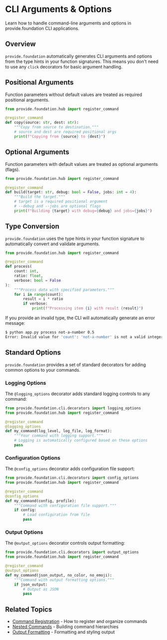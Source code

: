 # CLI Arguments & Options

Learn how to handle command-line arguments and options in provide.foundation CLI applications.

## Overview

`provide.foundation` automatically generates CLI arguments and options from the type hints in your function signatures. This means you don't need to use any `click` decorators for basic argument handling.

## Positional Arguments

Function parameters without default values are treated as required positional arguments.

```python
from provide.foundation.hub import register_command

@register_command
def copy(source: str, dest: str):
    """Copy from source to destination."""
    # source and dest are required positional args
    print(f"Copying from {source} to {dest}")
```

## Optional Arguments

Function parameters with default values are treated as optional arguments (flags).

```python
from provide.foundation.hub import register_command

@register_command
def build(target: str, debug: bool = False, jobs: int = 4):
    """Build the target."""
    # target is a required positional argument
    # --debug and --jobs are optional flags
    print(f"Building {target} with debug={debug} and jobs={jobs}")
```

## Type Conversion

`provide.foundation` uses the type hints in your function signature to automatically convert and validate arguments.

```python
from provide.foundation.hub import register_command

@register_command
def process(
    count: int,
    ratio: float,
    verbose: bool = False
):
    """Process data with specified parameters."""
    for i in range(count):
        result = i * ratio
        if verbose:
            print(f"Processing item {i} with result {result}")
```

If you provide an invalid type, the CLI will automatically generate an error message:

```bash
$ python app.py process not-a-number 0.5
Error: Invalid value for 'count': 'not-a-number' is not a valid integer.
```

## Standard Options

`provide.foundation` provides a set of standard decorators for adding common options to your commands.

### Logging Options

The `@logging_options` decorator adds standard logging controls to any command:

```python
from provide.foundation.cli.decorators import logging_options
from provide.foundation.hub import register_command

@register_command
@logging_options
def my_command(log_level, log_file, log_format):
    """Your command with logging support."""
    # Logging is automatically configured based on these options
    pass
```

### Configuration Options

The `@config_options` decorator adds configuration file support:

```python
from provide.foundation.cli.decorators import config_options
from provide.foundation.hub import register_command

@register_command
@config_options
def my_command(config, profile):
    """Command with configuration file support."""
    if config:
        # Load configuration from file
        pass
```

### Output Options

The `@output_options` decorator controls output formatting:

```python
from provide.foundation.cli.decorators import output_options
from provide.foundation.hub import register_command

@register_command
@output_options
def my_command(json_output, no_color, no_emoji):
    """Command with output formatting options."""
    if json_output:
        # Output as JSON
        pass
```

## Related Topics

- [Command Registration](commands.md) - How to register and organize commands
- [Nested Commands](nested.md) - Building command hierarchies
- [Output Formatting](output.md) - Formatting and styling output